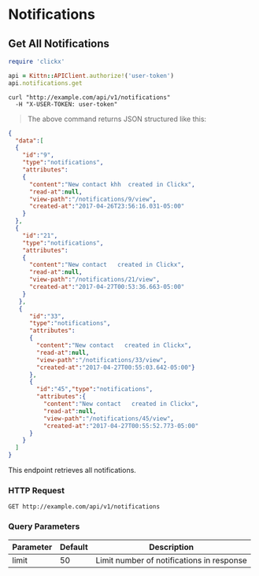 # Notifications

## Get All Notifications

```ruby
require 'clickx'

api = Kittn::APIClient.authorize!('user-token')
api.notifications.get
```

```shell
curl "http://example.com/api/v1/notifications"
  -H "X-USER-TOKEN: user-token"
```

> The above command returns JSON structured like this:

```json
{
  "data":[
  {
    "id":"9",
    "type":"notifications",
    "attributes":
    {
      "content":"New contact khh  created in Clickx",
      "read-at":null,
      "view-path":"/notifications/9/view",
      "created-at":"2017-04-26T23:56:16.031-05:00"
    }
  },
  {
    "id":"21",
    "type":"notifications",
    "attributes":
    {
      "content":"New contact   created in Clickx",
      "read-at":null,
      "view-path":"/notifications/21/view",
      "created-at":"2017-04-27T00:53:36.663-05:00"
    }
   },
   {
      "id":"33",
      "type":"notifications",
      "attributes":
      {
        "content":"New contact   created in Clickx",
        "read-at":null,
        "view-path":"/notifications/33/view",
        "created-at":"2017-04-27T00:55:03.642-05:00"}
      },
      {
        "id":"45","type":"notifications",
        "attributes":{
          "content":"New contact   created in Clickx",
          "read-at":null,
          "view-path":"/notifications/45/view",
          "created-at":"2017-04-27T00:55:52.773-05:00"
      }
    }
  ]
}
```

This endpoint retrieves all notifications.

### HTTP Request

`GET http://example.com/api/v1/notifications`

### Query Parameters

Parameter | Default | Description
--------- | ------- | -----------
limit | 50 | Limit number of notifications in response

